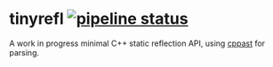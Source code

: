 tinyrefl [![pipeline status](https://gitlab.com/Manu343726/tinyrefl/badges/master/pipeline.svg)](https://gitlab.com/Manu343726/tinyrefl/commits/master)
========

A work in progress minimal C++ static reflection API, using [cppast](https://github.com/foonathan/cppast) for parsing.
